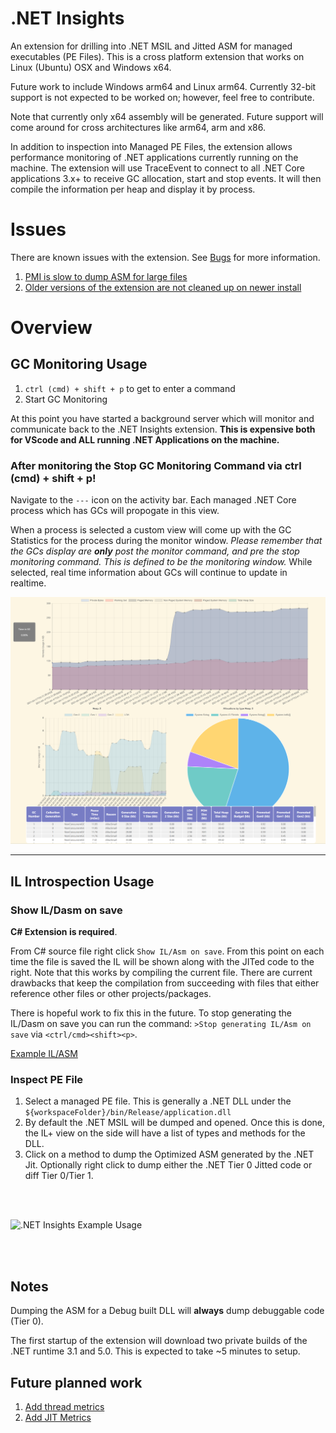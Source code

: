 # .NET Insights

An extension for drilling into .NET MSIL and Jitted ASM for managed executables (PE Files). This is a cross platform extension that works on Linux (Ubuntu) OSX and Windows x64.

Future work to include Windows arm64 and Linux arm64. Currently 32-bit support is not expected to be worked on; however, feel free to contribute.

Note that currently only x64 assembly will be generated. Future support will come around for cross architectures like arm64, arm and x86.

In addition to inspection into Managed PE Files, the extension allows performance monitoring of .NET applications currently running on the machine. The extension will use TraceEvent to connect to all .NET Core applications 3.x+ to receive GC allocation, start and stop events. It will then compile the information per heap and display it by process.

# Issues

There are known issues with the extension. See [Bugs](https://github.com/jashook/vscode-dotnet-insights/issues?q=is%3Aissue+is%3Aopen+label%3Abug) for more information.

1. [PMI is slow to dump ASM for large files](https://github.com/jashook/vscode-dotnet-insights/issues/18)
2. [Older versions of the extension are not cleaned up on newer install](https://github.com/jashook/vscode-dotnet-insights/issues/19)

# Overview

## GC Monitoring Usage

1. `ctrl (cmd) + shift + p` to get to enter a command
2. Start GC Monitoring

At this point you have started a background server which will monitor and communicate back to the .NET Insights extension. **This is expensive both for VScode and ALL running .NET Applications on the machine.** 

### **After monitoring the Stop GC Monitoring Command via ctrl (cmd) + shift + p!**

Navigate to the `---` icon on the activity bar. Each managed .NET Core process which has GCs will propogate in this view.

When a process is selected a custom view will come up with the GC Statistics for the process during the monitor window. *Please remember that the GCs display are **only** post the monitor command, and pre the stop monitoring command. This is defined to be the monitoring window.* While selected, real time information about GCs will continue to update in realtime.

![GC Monitoring](https://raw.githubusercontent.com/jashook/vscode-dotnet-insights/master/dotnetInsights/media/gcMonitoring.png)

---------------------------------

## IL Introspection Usage

### Show IL/Dasm on save

**C# Extension is required**.

From C# source file right click `Show IL/Asm on save`. From this point on each time the file is saved the IL will be shown along with the JITed code to the right. Note that this works by compiling the current file. There are current drawbacks that keep the compilation from succeeding with files that either reference other files or other projects/packages.

There is hopeful work to fix this in the future. To stop generating the IL/Dasm on save you can run the command: `>Stop generating IL/Asm on save` via `<ctrl/cmd><shift><p>`.

[Example IL/ASM](https://github.com/jashook/vscode-dotnet-insights/blob/master/dotnetInsights/media/il_and_asm.png?raw=true)

### Inspect PE File

1. Select a managed PE file. This is generally a .NET DLL under the `${workspaceFolder}/bin/Release/application.dll`
2. By default the .NET MSIL will be dumped and opened. Once this is done, the IL+ view on the side will have a list of types and methods for the DLL.
3. Click on a method to dump the Optimized ASM generated by the .NET Jit. Optionally right click to dump either the .NET Tier 0 Jitted code or diff Tier 0/Tier 1.

<br></br>

![.NET Insights Example Usage](https://github.com/jashook/vscode-dotnet-insights/blob/master/dotnetInsights/media/dotnet-insights-overview.gif?raw=true)

<br></br>

## Notes

Dumping the ASM for a Debug built DLL will **always** dump debuggable code (Tier 0).

The first startup of the extension will download two private builds of the .NET runtime 3.1 and 5.0. This is expected to take ~5 minutes to setup.

## Future planned work

1. [Add thread metrics](https://github.com/jashook/vscode-dotnet-insights/issues/20)
2. [Add JIT Metrics](https://github.com/jashook/vscode-dotnet-insights/issues/21)